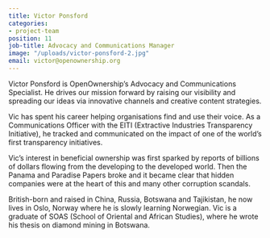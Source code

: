 ```yaml
---
title: Victor Ponsford
categories:
- project-team
position: 11
job-title: Advocacy and Communications Manager
image: "/uploads/victor-ponsford-2.jpg"
email: victor@openownership.org
---
```


Victor Ponsford is OpenOwnership’s Advocacy and Communications Specialist. He drives our mission forward by raising our visibility and spreading our ideas via innovative channels and creative content strategies.

Vic has spent his career helping organisations find and use their voice. As a Communications Officer with the EITI (Extractive Industries Transparency Initiative), he tracked and communicated on the impact of one of the world’s first transparency initiatives.

Vic’s interest in beneficial ownership was first sparked by reports of billions of dollars flowing from the developing to the developed world. Then the Panama and Paradise Papers broke and it became clear that hidden companies were at the heart of this and many other corruption scandals.

British-born and raised in China, Russia, Botswana and Tajikistan, he now lives in Oslo, Norway where he is slowly learning Norwegian. Vic is a graduate of SOAS (School of Oriental and African Studies), where he wrote his thesis on diamond mining in Botswana.
